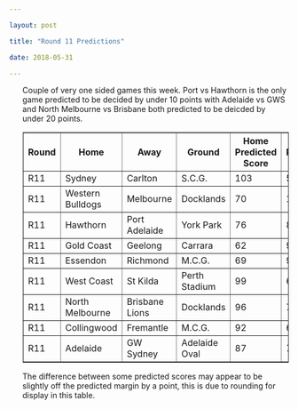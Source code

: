```yaml
---

layout: post

title: "Round 11 Predictions"

date: 2018-05-31

---
```

<ul class="post">

<div class="blurb">

<p>Couple of very one sided games this week. Port vs Hawthorn is the only game predicted to be decided by under 10 points with Adelaide vs GWS and North Melbourne vs Brisbane both predicted to be deicded by under 20 points. </p>
<p></p>


<table border="1" class="dataframe">   <thead>     <tr style="text-align: center;">       <th>Round</th>       <th>Home</th>       <th>Away</th>       <th>Ground</th>       <th>Home Predicted Score</th>       <th>Away Predicted Score</th>       <th>Predicted Margin</th>     </tr>   </thead>   <tbody>     <tr>       <td>R11</td>       <td>Sydney</td>       <td>Carlton</td>       <td>S.C.G.</td>       <td>103</td>       <td>54</td>       <td>49</td>     </tr>     <tr>       <td>R11</td>       <td>Western Bulldogs</td>       <td>Melbourne</td>       <td>Docklands</td>       <td>70</td>       <td>107</td>       <td>-37</td>     </tr>     <tr>       <td>R11</td>       <td>Hawthorn</td>       <td>Port Adelaide</td>       <td>York Park</td>       <td>76</td>       <td>82</td>       <td>-6</td>     </tr>     <tr>       <td>R11</td>       <td>Gold Coast</td>       <td>Geelong</td>       <td>Carrara</td>       <td>62</td>       <td>92</td>       <td>-30</td>     </tr>     <tr>       <td>R11</td>       <td>Essendon</td>       <td>Richmond</td>       <td>M.C.G.</td>       <td>69</td>       <td>96</td>       <td>-27</td>     </tr>     <tr>       <td>R11</td>       <td>West Coast</td>       <td>St Kilda</td>       <td>Perth Stadium</td>       <td>99</td>       <td>68</td>       <td>31</td>     </tr>     <tr>       <td>R11</td>       <td>North Melbourne</td>       <td>Brisbane Lions</td>       <td>Docklands</td>       <td>96</td>       <td>77</td>       <td>19</td>     </tr>     <tr>       <td>R11</td>       <td>Collingwood</td>       <td>Fremantle</td>       <td>M.C.G.</td>       <td>92</td>       <td>69</td>       <td>23</td>     </tr>     <tr>       <td>R11</td>       <td>Adelaide</td>       <td>GW Sydney</td>       <td>Adelaide Oval</td>       <td>87</td>       <td>73</td>       <td>14</td>     </tr>   </tbody> </table>

<p>The difference between some predicted scores may appear to be slightly off the predicted margin by a point, this is due to rounding for display in this table.</p>

</div><!-- /.blurb -->	

</ul>
